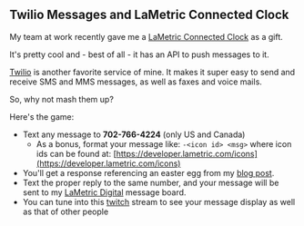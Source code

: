 ## Twilio Messages and LaMetric Connected Clock

My team at work recently gave me a [LaMetric Connected Clock](https://lametric.com/) as a gift.

It's pretty cool and - best of all - it has an API to push messages to it.

[Twilio](https://www.twilio.com/) is another favorite service of mine. It makes it super easy to send and receive 
SMS and MMS messages, as well as faxes and voice mails.

So, why not mash them up?

Here's the game:

* Text any message to **702-766-4224** (only US and Canada)
    * As a bonus, format your message like: `-<icon id> <msg>` where icon ids can be found at: [https://developer.lametric.com/icons](https://developer.lametric.com/icons) 
* You'll get a response referencing an easter egg from my [blog post](https://developer.okta.com/blog/2019/02/12/welcome-micah).
* Text the proper reply to the same number, and your message will be sent to my [LaMetric Digital](https://lametric.com/) message board.
* You can tune into this [twitch](https://www.twitch.tv/afitnerd) stream to see your message display as well as that of other people  